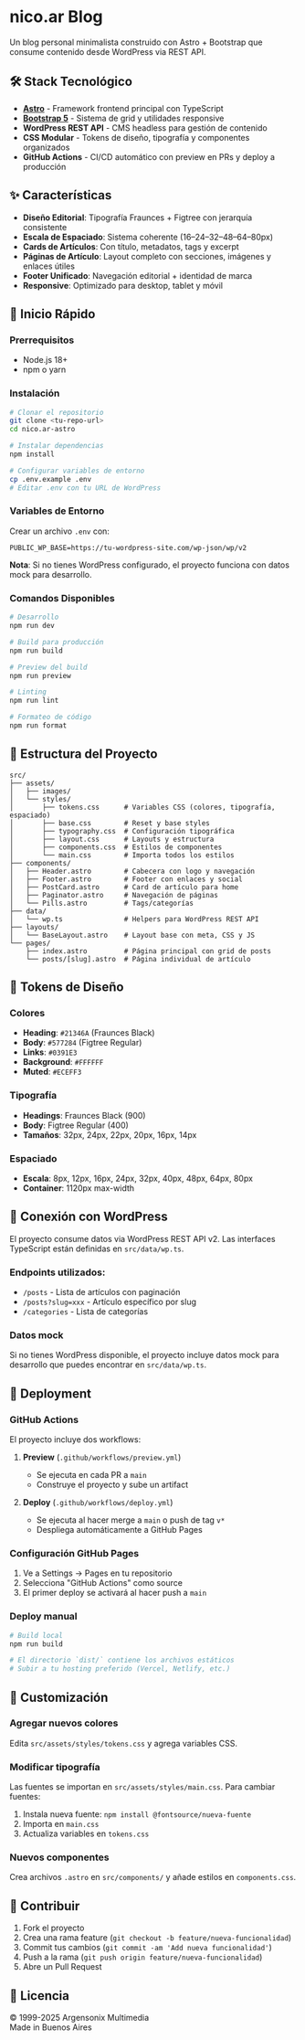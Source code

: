 # nico.ar Blog

Un blog personal minimalista construido con Astro + Bootstrap que consume contenido desde WordPress via REST API.

## 🛠️ Stack Tecnológico

- **[Astro](https://astro.build/)** - Framework frontend principal con TypeScript
- **[Bootstrap 5](https://getbootstrap.com/)** - Sistema de grid y utilidades responsive
- **WordPress REST API** - CMS headless para gestión de contenido
- **CSS Modular** - Tokens de diseño, tipografía y componentes organizados
- **GitHub Actions** - CI/CD automático con preview en PRs y deploy a producción

## ✨ Características

- **Diseño Editorial**: Tipografía Fraunces + Figtree con jerarquía consistente
- **Escala de Espaciado**: Sistema coherente (16–24–32–48–64–80px)
- **Cards de Artículos**: Con título, metadatos, tags y excerpt
- **Páginas de Artículo**: Layout completo con secciones, imágenes y enlaces útiles
- **Footer Unificado**: Navegación editorial + identidad de marca
- **Responsive**: Optimizado para desktop, tablet y móvil

## 🚀 Inicio Rápido

### Prerrequisitos

- Node.js 18+
- npm o yarn

### Instalación

```bash
# Clonar el repositorio
git clone <tu-repo-url>
cd nico.ar-astro

# Instalar dependencias
npm install

# Configurar variables de entorno
cp .env.example .env
# Editar .env con tu URL de WordPress
```

### Variables de Entorno

Crear un archivo `.env` con:

```env
PUBLIC_WP_BASE=https://tu-wordpress-site.com/wp-json/wp/v2
```

**Nota**: Si no tienes WordPress configurado, el proyecto funciona con datos mock para desarrollo.

### Comandos Disponibles

```bash
# Desarrollo
npm run dev

# Build para producción
npm run build

# Preview del build
npm run preview

# Linting
npm run lint

# Formateo de código
npm run format
```

## 📁 Estructura del Proyecto

```
src/
├── assets/
│   ├── images/
│   └── styles/
│       ├── tokens.css      # Variables CSS (colores, tipografía, espaciado)
│       ├── base.css        # Reset y base styles
│       ├── typography.css  # Configuración tipográfica
│       ├── layout.css      # Layouts y estructura
│       ├── components.css  # Estilos de componentes
│       └── main.css        # Importa todos los estilos
├── components/
│   ├── Header.astro        # Cabecera con logo y navegación
│   ├── Footer.astro        # Footer con enlaces y social
│   ├── PostCard.astro      # Card de artículo para home
│   ├── Paginator.astro     # Navegación de páginas
│   └── Pills.astro         # Tags/categorías
├── data/
│   └── wp.ts               # Helpers para WordPress REST API
├── layouts/
│   └── BaseLayout.astro    # Layout base con meta, CSS y JS
└── pages/
    ├── index.astro         # Página principal con grid de posts
    └── posts/[slug].astro  # Página individual de artículo
```

## 🎨 Tokens de Diseño

### Colores

- **Heading**: `#21346A` (Fraunces Black)
- **Body**: `#577284` (Figtree Regular)
- **Links**: `#0391E3`
- **Background**: `#FFFFFF`
- **Muted**: `#ECEFF3`

### Tipografía

- **Headings**: Fraunces Black (900)
- **Body**: Figtree Regular (400)
- **Tamaños**: 32px, 24px, 22px, 20px, 16px, 14px

### Espaciado

- **Escala**: 8px, 12px, 16px, 24px, 32px, 40px, 48px, 64px, 80px
- **Container**: 1120px max-width

## 🔗 Conexión con WordPress

El proyecto consume datos via WordPress REST API v2. Las interfaces TypeScript están definidas en `src/data/wp.ts`.

### Endpoints utilizados:

- `/posts` - Lista de artículos con paginación
- `/posts?slug=xxx` - Artículo específico por slug
- `/categories` - Lista de categorías

### Datos mock

Si no tienes WordPress disponible, el proyecto incluye datos mock para desarrollo que puedes encontrar en `src/data/wp.ts`.

## 🚀 Deployment

### GitHub Actions

El proyecto incluye dos workflows:

1. **Preview** (`.github/workflows/preview.yml`)
   - Se ejecuta en cada PR a `main`
   - Construye el proyecto y sube un artifact

2. **Deploy** (`.github/workflows/deploy.yml`)
   - Se ejecuta al hacer merge a `main` o push de tag `v*`
   - Despliega automáticamente a GitHub Pages

### Configuración GitHub Pages

1. Ve a Settings → Pages en tu repositorio
2. Selecciona "GitHub Actions" como source
3. El primer deploy se activará al hacer push a `main`

### Deploy manual

```bash
# Build local
npm run build

# El directorio `dist/` contiene los archivos estáticos
# Subir a tu hosting preferido (Vercel, Netlify, etc.)
```

## 🔧 Customización

### Agregar nuevos colores

Edita `src/assets/styles/tokens.css` y agrega variables CSS.

### Modificar tipografía

Las fuentes se importan en `src/assets/styles/main.css`. Para cambiar fuentes:

1. Instala nueva fuente: `npm install @fontsource/nueva-fuente`
2. Importa en `main.css`
3. Actualiza variables en `tokens.css`

### Nuevos componentes

Crea archivos `.astro` en `src/components/` y añade estilos en `components.css`.

## 📝 Contribuir

1. Fork el proyecto
2. Crea una rama feature (`git checkout -b feature/nueva-funcionalidad`)
3. Commit tus cambios (`git commit -am 'Add nueva funcionalidad'`)
4. Push a la rama (`git push origin feature/nueva-funcionalidad`)
5. Abre un Pull Request

## 📄 Licencia

© 1999-2025 Argensonix Multimedia  
Made in Buenos Aires
